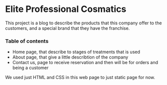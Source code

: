 # Elite Professional Cosmatics 

This project is a blog to describe the products that this company offer to the customers, and a special brand that they have the franchise.

### Table of contents  
- Home page, that describe to stages of treatments that is used
- About page, that give a little describtion of the company
- Contact us, page to receive reservation and then will be for orders and being a customer

We used just HTML and CSS in this web page to just static page for now.
